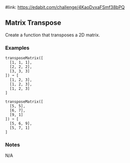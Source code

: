 #link: https://edabit.com/challenge/4KaoDvxaFSmf38bPQ

## Matrix Transpose

Create a function that transposes a 2D matrix.

### Examples

```
transposeMatrix([
  [1, 1, 1],
  [2, 2, 2],
  [3, 3, 3]
]) ➞ [
  [1, 2, 3],
  [1, 2, 3],
  [1, 2, 3]
]

transposeMatrix([
  [5, 5],
  [6, 7],
  [9, 1]
]) ➞ [
  [5, 6, 9],
  [5, 7, 1]
]
```

### Notes

N/A